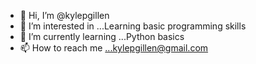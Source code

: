 - 👋 Hi, I’m @kylepgillen
- 👀 I’m interested in ...Learning basic programming skills
- 🌱 I’m currently learning ...Python basics
- 📫 How to reach me ...kylepgillen@gmail.com

<!---
kylepgillen/kylepgillen is a ✨ special ✨ repository because its `README.md` (this file) appears on your GitHub profile.
You can click the Preview link to take a look at your changes.
--->
